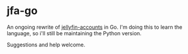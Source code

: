 # jfa-go

An ongoing rewrite of [jellyfin-accounts](https://github.com/hrfee/jellyfin-accounts) in Go. I'm doing this to learn the language, so i'll still be maintaining the Python version.

Suggestions and help welcome.

